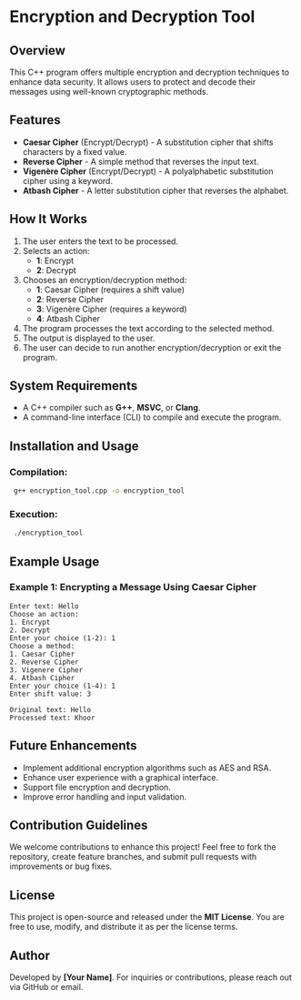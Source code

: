 # Encryption and Decryption Tool

## Overview
This C++ program offers multiple encryption and decryption techniques to enhance data security. It allows users to protect and decode their messages using well-known cryptographic methods.

## Features
- **Caesar Cipher** (Encrypt/Decrypt) - A substitution cipher that shifts characters by a fixed value.
- **Reverse Cipher** - A simple method that reverses the input text.
- **Vigenère Cipher** (Encrypt/Decrypt) - A polyalphabetic substitution cipher using a keyword.
- **Atbash Cipher** - A letter substitution cipher that reverses the alphabet.

## How It Works
1. The user enters the text to be processed.
2. Selects an action:
   - **1**: Encrypt
   - **2**: Decrypt
3. Chooses an encryption/decryption method:
   - **1**: Caesar Cipher (requires a shift value)
   - **2**: Reverse Cipher
   - **3**: Vigenère Cipher (requires a keyword)
   - **4**: Atbash Cipher
4. The program processes the text according to the selected method.
5. The output is displayed to the user.
6. The user can decide to run another encryption/decryption or exit the program.

## System Requirements
- A C++ compiler such as **G++**, **MSVC**, or **Clang**.
- A command-line interface (CLI) to compile and execute the program.

## Installation and Usage
### Compilation:
```sh
 g++ encryption_tool.cpp -o encryption_tool
```

### Execution:
```sh
 ./encryption_tool
```

## Example Usage
### Example 1: Encrypting a Message Using Caesar Cipher
```
Enter text: Hello
Choose an action:
1. Encrypt
2. Decrypt
Enter your choice (1-2): 1
Choose a method:
1. Caesar Cipher
2. Reverse Cipher
3. Vigenere Cipher
4. Atbash Cipher
Enter your choice (1-4): 1
Enter shift value: 3

Original text: Hello
Processed text: Khoor
```

## Future Enhancements
- Implement additional encryption algorithms such as AES and RSA.
- Enhance user experience with a graphical interface.
- Support file encryption and decryption.
- Improve error handling and input validation.

## Contribution Guidelines
We welcome contributions to enhance this project! Feel free to fork the repository, create feature branches, and submit pull requests with improvements or bug fixes.

## License
This project is open-source and released under the **MIT License**. You are free to use, modify, and distribute it as per the license terms.

## Author
Developed by **[Your Name]**. 
For inquiries or contributions, please reach out via GitHub or email.

